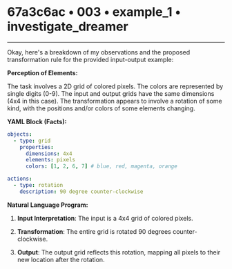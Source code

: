# 67a3c6ac • 003 • example_1 • investigate_dreamer

---
Okay, here's a breakdown of my observations and the proposed transformation rule for the provided input-output example:

**Perception of Elements:**

The task involves a 2D grid of colored pixels.  The colors are represented by single digits (0-9). The input and output grids have the same dimensions (4x4 in this case). The transformation appears to involve a rotation of some kind, with the positions and/or colors of some elements changing.

**YAML Block (Facts):**



```yaml
objects:
  - type: grid
    properties:
      dimensions: 4x4
      elements: pixels
      colors: [1, 2, 6, 7] # blue, red, magenta, orange

actions:
  - type: rotation
    description: 90 degree counter-clockwise
```



**Natural Language Program:**

1.  **Input Interpretation**: The input is a 4x4 grid of colored pixels.

2.  **Transformation**: The entire grid is rotated 90 degrees counter-clockwise.

3.  **Output**:  The output grid reflects this rotation, mapping all pixels to their new location after the rotation.

